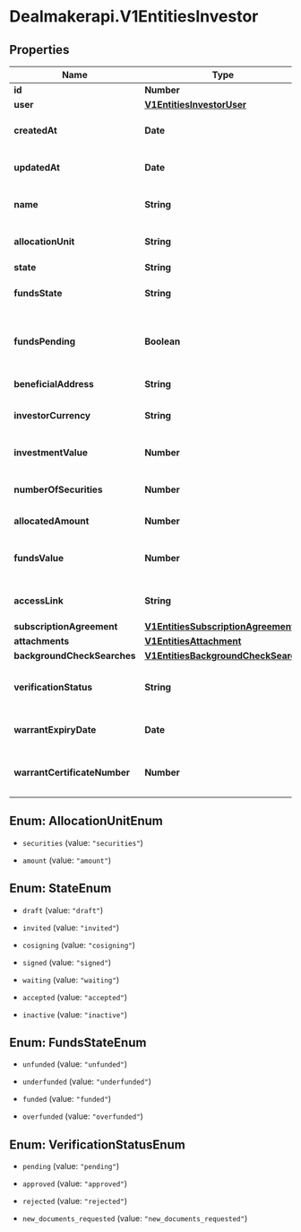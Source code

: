 # Dealmakerapi.V1EntitiesInvestor

## Properties

Name | Type | Description | Notes
------------ | ------------- | ------------- | -------------
**id** | **Number** | Investor id. | [optional] 
**user** | [**V1EntitiesInvestorUser**](V1EntitiesInvestorUser.md) |  | [optional] 
**createdAt** | **Date** | The creation time. | [optional] 
**updatedAt** | **Date** | The last update time. | [optional] 
**name** | **String** | The full name of the investor. | [optional] 
**allocationUnit** | **String** | The allocation unit. | [optional] 
**state** | **String** | The state. | [optional] 
**fundsState** | **String** | The funding state. | [optional] 
**fundsPending** | **Boolean** | True if any funds are pending; false otherwise. | [optional] 
**beneficialAddress** | **String** | The address. | [optional] 
**investorCurrency** | **String** | The investor currency. | [optional] 
**investmentValue** | **Number** | The current investment value. | [optional] 
**numberOfSecurities** | **Number** | The number of securities. | [optional] 
**allocatedAmount** | **Number** | The amount allocated. | [optional] 
**fundsValue** | **Number** | The current amount that has been funded. | [optional] 
**accessLink** | **String** | The access link for the investor. | [optional] 
**subscriptionAgreement** | [**V1EntitiesSubscriptionAgreement**](V1EntitiesSubscriptionAgreement.md) |  | [optional] 
**attachments** | [**V1EntitiesAttachment**](V1EntitiesAttachment.md) |  | [optional] 
**backgroundCheckSearches** | [**V1EntitiesBackgroundCheckSearch**](V1EntitiesBackgroundCheckSearch.md) |  | [optional] 
**verificationStatus** | **String** | The current 506c verification state. | [optional] 
**warrantExpiryDate** | **Date** | The warrant expiry date. | [optional] 
**warrantCertificateNumber** | **Number** | The warrant certificate number. | [optional] 



## Enum: AllocationUnitEnum


* `securities` (value: `"securities"`)

* `amount` (value: `"amount"`)





## Enum: StateEnum


* `draft` (value: `"draft"`)

* `invited` (value: `"invited"`)

* `cosigning` (value: `"cosigning"`)

* `signed` (value: `"signed"`)

* `waiting` (value: `"waiting"`)

* `accepted` (value: `"accepted"`)

* `inactive` (value: `"inactive"`)





## Enum: FundsStateEnum


* `unfunded` (value: `"unfunded"`)

* `underfunded` (value: `"underfunded"`)

* `funded` (value: `"funded"`)

* `overfunded` (value: `"overfunded"`)





## Enum: VerificationStatusEnum


* `pending` (value: `"pending"`)

* `approved` (value: `"approved"`)

* `rejected` (value: `"rejected"`)

* `new_documents_requested` (value: `"new_documents_requested"`)





